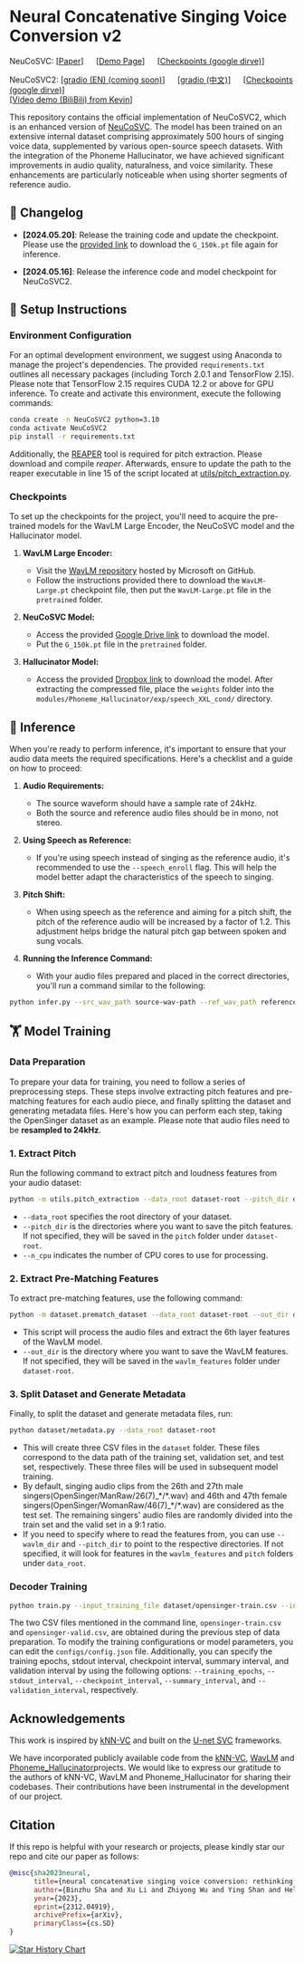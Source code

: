 # Neural Concatenative Singing Voice Conversion v2

NeuCoSVC: [[Paper](https://arxiv.org/abs/2312.04919)] &emsp; [[Demo Page](https://thuhcsi.github.io/NeuCoSVC/)] &emsp; [[Checkpoints (google dirve)](https://drive.google.com/file/d/1QjoQ6mt7-OZPHF4X20TXbikYdg8NlepR/view?usp=drive_link)] <br>

NeuCoSVC2: [[gradio (EN) (coming soon)](https://openxlab.org.cn/apps/detail/Kevin676/NeuCoSVC2)] &emsp; [[gradio (中文)](https://openxlab.org.cn/apps/detail/Kevin676/NeuCoSVC2)] &emsp; [[Checkpoints (google dirve)](https://drive.google.com/file/d/1yDnT4Ah8Nlzq3QIff4ur4rz5CVpwYoip/view?usp=drive_link)]<br>
[[Video demo (BiliBili) from Kevin](https://www.bilibili.com/video/BV1fz42127wX/?spm_id_from=333.337.search-card.all.click)] <be>

This repository contains the official implementation of NeuCoSVC2, which is an enhanced version of [NeuCoSVC](https://arxiv.org/abs/2312.04919). The model has been trained on an extensive internal dataset comprising approximately 500 hours of singing voice data, supplemented by various open-source speech datasets. With the integration of the Phoneme Hallucinator, we have achieved significant improvements in audio quality, naturalness, and voice similarity. These enhancements are particularly noticeable when using shorter segments of reference audio.

## 📝 Changelog
- __[2024.05.20]__:  Release the training code and update the checkpoint. Please use the [provided link](https://drive.google.com/file/d/1yDnT4Ah8Nlzq3QIff4ur4rz5CVpwYoip/view?usp=drive_link) to download the `G_150k.pt` file again for inference.

- __[2024.05.16]__: Release the inference code and model checkpoint for NeuCoSVC2.

## 🔧 Setup Instructions

### Environment Configuration

For an optimal development environment, we suggest using Anaconda to manage the project's dependencies. The provided `requirements.txt` outlines all necessary packages (including Torch 2.0.1 and TensorFlow 2.15). Please note that TensorFlow 2.15 requires CUDA 12.2 or above for GPU inference. To create and activate this environment, execute the following commands:

```bash
conda create -n NeuCoSVC2 python=3.10
conda activate NeuCoSVC2
pip install -r requirements.txt
```

Additionally, the [REAPER](https://github.com/google/REAPER) tool is required for pitch extraction. Please download and compile *reaper*. Afterwards, ensure to update the path to the reaper executable in line 15 of the script located at [utils/pitch_extraction.py](utils/pitch_extraction.py).

### Checkpoints

To set up the checkpoints for the project, you'll need to acquire the pre-trained models for the WavLM Large Encoder, the NeuCoSVC model and the Hallucinator model.

1. **WavLM Large Encoder:**
   - Visit the [WavLM repository](https://github.com/microsoft/unilm/tree/master/wavlm) hosted by Microsoft on GitHub.
   - Follow the instructions provided there to download the `WavLM-Large.pt` checkpoint file, then put the `WavLM-Large.pt` file in the `pretrained` folder.

2. **NeuCoSVC Model:**
   - Access the provided [Google Drive link](https://drive.google.com/file/d/1yDnT4Ah8Nlzq3QIff4ur4rz5CVpwYoip/view?usp=drive_link) to download the model.
   - Put the `G_150k.pt` file in the `pretrained` folder.

3. **Hallucinator Model:**
   - Access the provided [Dropbox link](https://www.dropbox.com/scl/fi/ytj3mwkf1fd0no4jtg7r7/weights.zip?rlkey=ilyxue0gpuppyzn6u01bbjiy9&dl=1) to download the model. After extracting the compressed file, place the `weights` folder into the `modules/Phoneme_Hallucinator/exp/speech_XXL_cond/` directory.

## 🌠 Inference

When you're ready to perform inference, it's important to ensure that your audio data meets the required specifications. Here's a checklist and a guide on how to proceed:

1. **Audio Requirements:**
   - The source waveform should have a sample rate of 24kHz.
   - Both the source and reference audio files should be in mono, not stereo.

2. **Using Speech as Reference:**
   - If you're using speech instead of singing as the reference audio, it's recommended to use the `--speech_enroll` flag. This will help the model better adapt the characteristics of the speech to singing.

3. **Pitch Shift:**
   - When using speech as the reference and aiming for a pitch shift, the pitch of the reference audio will be increased by a factor of 1.2. This adjustment helps bridge the natural pitch gap between spoken and sung vocals.

4. **Running the Inference Command:**
   - With your audio files prepared and placed in the correct directories, you'll run a command similar to the following:

```bash
python infer.py --src_wav_path source-wav-path --ref_wav_path reference-wav-path --out_dir out-directory --speech_enroll
```

## 🏋️ Model Training

### Data Preparation

To prepare your data for training, you need to follow a series of preprocessing steps. These steps involve extracting pitch features and pre-matching features for each audio piece, and finally splitting the dataset and generating metadata files. Here's how you can perform each step, taking the OpenSinger dataset as an example. Please note that audio files need to be **resampled to 24kHz**.

### 1. Extract Pitch

Run the following command to extract pitch and loudness features from your audio dataset:

```bash
python -m utils.pitch_extraction --data_root dataset-root --pitch_dir dir-for-pitch --n_cpu 8
```

- `--data_root` specifies the root directory of your dataset.
- `--pitch_dir` is the directories where you want to save the pitch features. If not specified, they will be saved in the `pitch` folder under `dataset-root`.
- `--n_cpu` indicates the number of CPU cores to use for processing.

### 2. Extract Pre-Matching Features

To extract pre-matching features, use the following command:

```bash
python -m dataset.prematch_dataset --data_root dataset-root --out_dir dir-for-wavlm-feats
```

- This script will process the audio files and extract the 6th layer features of the WavLM model. 
- `--out_dir` is the directory where you want to save the WavLM features. If not specified, they will be saved in the `wavlm_features` folder under `dataset-root`.

### 3. Split Dataset and Generate Metadata

Finally, to split the dataset and generate metadata files, run:

```bash
python dataset/metadata.py --data_root dataset-root
```

- This will create three CSV files in the `dataset` folder. These files correspond to the data path of the training set, validation set, and test set, respectively. These three files will be used in subsequent model training. 
- By default, singing audio clips from the 26th and 27th male singers(OpenSinger/ManRaw/26(7)\_\*/\*.wav) and 46th and 47th female singers(OpenSinger/WomanRaw/46(7)\_\*/\*.wav) are considered as the test set. The remaining singers' audio files are randomly divided into the train set and the valid set in a 9:1 ratio.
- If you need to specify where to read the features from, you can use `--wavlm_dir` and `--pitch_dir` to point to the respective directories. If not specified, it will look for features in the `wavlm_features` and `pitch` folders under `data_root`.

### Decoder Training

```bash
python train.py --input_training_file dataset/opensinger-train.csv --input_validation_file dataset/opensinger-valid.csv --ckpt_dir pretrained --config configs/config.json
```

The two CSV files mentioned in the command line, `opensinger-train.csv` and `opensinger-valid.csv`, are obtained during the previous step of data preparation. To modify the training configurations or model parameters, you can edit the `configs/config.json` file. 
Additionally, you can specify the training epochs, stdout interval, checkpoint interval, summary interval, and validation interval by using the following options: `--training_epochs`, `--stdout_interval`, `--checkpoint_interval`, `--summary_interval`, and `--validation_interval`, respectively. 

## Acknowledgements

This work is inspired by [kNN-VC](https://github.com/bshall/knn-vc/tree/master) and built on the [U-net SVC](https://www.isca-speech.org/archive/interspeech_2022/li22da_interspeech.html) frameworks. 

We have incorporated publicly available code from the [kNN-VC](https://github.com/bshall/knn-vc/tree/master), [WavLM](https://github.com/microsoft/unilm/tree/master/wavlm) and [Phoneme_Hallucinator](https://github.com/PhonemeHallucinator/Phoneme_Hallucinator)projects. We would like to express our gratitude to the authors of kNN-VC, WavLM and Phoneme_Hallucinator for sharing their codebases. Their contributions have been instrumental in the development of our project.

## Citation

If this repo is helpful with your research or projects, please kindly star our repo and cite our paper as follows:

```bibtex
@misc{sha2023neural,
      title={neural concatenative singing voice conversion: rethinking concatenation-based approach for one-shot singing voice conversion}, 
      author={Binzhu Sha and Xu Li and Zhiyong Wu and Ying Shan and Helen Meng},
      year={2023},
      eprint={2312.04919},
      archivePrefix={arXiv},
      primaryClass={cs.SD}
}
```

[![Star History Chart](https://api.star-history.com/svg?repos=thuhcsi/NeuCoSVC&type=Date)](https://star-history.com/#thuhcsi/NeuCoSVC&Date)
